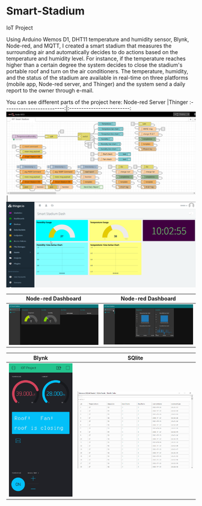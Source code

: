 # Smart-Stadium
IoT Project 


Using Arduino Wemos D1, DHT11 temperature and humidity sensor, Blynk, Node-red, and MQTT, I created a smart stadium that measures the surrounding air and automatically decides to do actions based on the temperature and humidity level. For instance, if the temperature reaches higher than a certain degree the system decides to close the stadium's portable roof and turn on the air conditioners. The temperature, humidity, and the status of the stadium are available in real-time on three platforms (mobile app, Node-red server, and Thinger) and the system send a daily report to the owner through e-mail.


You can see different parts of the project here:
Node-red Server            |Thinger
:-------------------------:|:-------------------------:
![WebPage image](https://github.com/Armiin-h/Smart-Stadium/blob/main/Pics/Node-red%20Server.png)  |  ![WebPage image](https://github.com/Armiin-h/Smart-Stadium/blob/main/Pics/Thinger.png)

Node-red Dashboard         |Node-red Dashboard 
:-------------------------:|:-------------------------:
![WebPage image](https://github.com/Armiin-h/Smart-Stadium/blob/main/Pics/Node-red%20Dash.png)  |  ![WebPage image](https://github.com/Armiin-h/Smart-Stadium/blob/main/Pics/Node-red%20Dash%201.png)

Blynk                      |SQlite
:-------------------------:|:-------------------------:
![WebPage image](https://github.com/Armiin-h/Smart-Stadium/blob/main/Pics/Blynk.jpg)  |  ![WebPage image](https://github.com/Armiin-h/Smart-Stadium/blob/main/Pics/SQlite.png)

